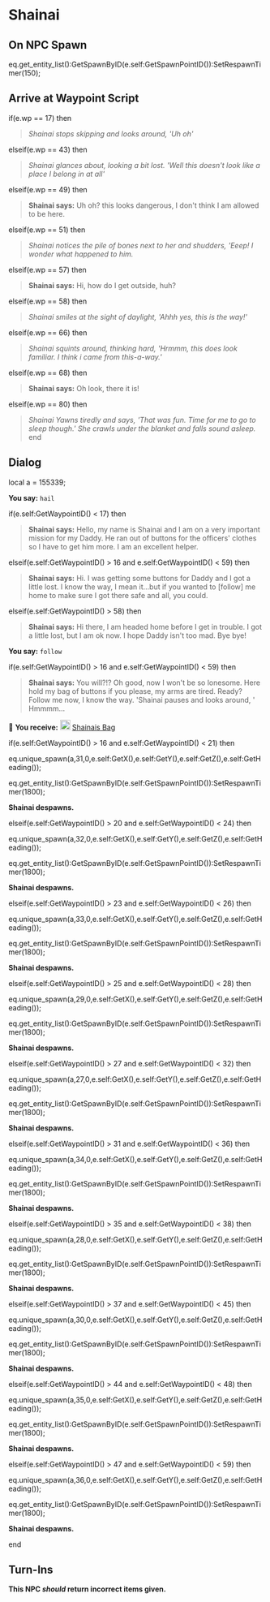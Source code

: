 # Shainai
## On NPC Spawn

eq.get_entity_list():GetSpawnByID(e.self:GetSpawnPointID()):SetRespawnTimer(150);
## Arrive at Waypoint Script

if(e.wp == 17) then


>*Shainai stops skipping and looks around, 'Uh oh'*

elseif(e.wp == 43) then


>*Shainai glances about, looking a bit lost. 'Well this doesn't look like a place I belong in at all'*

elseif(e.wp == 49) then


>**Shainai says:** Uh oh? this looks dangerous, I don't think I am allowed to be here.

elseif(e.wp == 51) then


>*Shainai notices the pile of bones next to her and shudders, 'Eeep! I wonder what happened to him.*

elseif(e.wp == 57) then


>**Shainai says:** Hi, how do I get outside, huh?

elseif(e.wp == 58) then


>*Shainai smiles at the sight of daylight, 'Ahhh yes, this is the way!'*

elseif(e.wp == 66) then


>*Shainai squints around, thinking hard, 'Hrmmm, this does look familiar. I think i came from this-a-way.'*

elseif(e.wp == 68) then


>**Shainai says:** Oh look, there it is!

elseif(e.wp == 80) then


>*Shainai Yawns tiredly and says, 'That was fun. Time for me to go to sleep though.' She crawls under the blanket and falls sound asleep.*
end

## Dialog

local a = 155339;

**You say:** `hail`



if(e.self:GetWaypointID() < 17) then



>**Shainai says:** Hello, my name is Shainai and I am on a very important mission for my Daddy. He ran out of buttons for the officers' clothes so I have to get him more. I am an excellent helper.


elseif(e.self:GetWaypointID() > 16 and e.self:GetWaypointID() < 59) then



>**Shainai says:** Hi. I was getting some buttons for Daddy and I got a little lost. I know the way, I mean it...but if you wanted to [follow] me home to make sure I got there safe and all, you could.


elseif(e.self:GetWaypointID() > 58) then



>**Shainai says:** Hi there, I am headed home before I get in trouble.  I got a little lost, but I am ok now.  I hope Daddy isn't too mad.  Bye bye!


**You say:** `follow`



if(e.self:GetWaypointID() > 16 and e.self:GetWaypointID() < 59) then



>**Shainai says:** You will?!? Oh good, now I won't be so lonesome. Here hold my bag of buttons if you please, my arms are tired. Ready? Follow me now, I know the way.  'Shainai pauses and looks around, ' Hmmmm...



 &#127873; **You receive:**  <img style="background:url(/static/icons/blank_slot.gif);width:20px;height:20px;" src="/static/icons/item_691.png" alt="" /> <a
                                href="/item/4460" data-url="4460" class="tooltip-link link">Shainais Bag</a> 

 



if(e.self:GetWaypointID() > 16 and e.self:GetWaypointID() < 21) then



eq.unique_spawn(a,31,0,e.self:GetX(),e.self:GetY(),e.self:GetZ(),e.self:GetHeading());



eq.get_entity_list():GetSpawnByID(e.self:GetSpawnPointID()):SetRespawnTimer(1800);



**Shainai despawns.**


elseif(e.self:GetWaypointID() > 20 and e.self:GetWaypointID() < 24) then



eq.unique_spawn(a,32,0,e.self:GetX(),e.self:GetY(),e.self:GetZ(),e.self:GetHeading());



eq.get_entity_list():GetSpawnByID(e.self:GetSpawnPointID()):SetRespawnTimer(1800);



**Shainai despawns.**


elseif(e.self:GetWaypointID() > 23 and e.self:GetWaypointID() < 26) then



eq.unique_spawn(a,33,0,e.self:GetX(),e.self:GetY(),e.self:GetZ(),e.self:GetHeading());



eq.get_entity_list():GetSpawnByID(e.self:GetSpawnPointID()):SetRespawnTimer(1800);



**Shainai despawns.**


elseif(e.self:GetWaypointID() > 25 and e.self:GetWaypointID() < 28) then



eq.unique_spawn(a,29,0,e.self:GetX(),e.self:GetY(),e.self:GetZ(),e.self:GetHeading());



eq.get_entity_list():GetSpawnByID(e.self:GetSpawnPointID()):SetRespawnTimer(1800);



**Shainai despawns.**


elseif(e.self:GetWaypointID() > 27 and e.self:GetWaypointID() < 32) then



eq.unique_spawn(a,27,0,e.self:GetX(),e.self:GetY(),e.self:GetZ(),e.self:GetHeading());



eq.get_entity_list():GetSpawnByID(e.self:GetSpawnPointID()):SetRespawnTimer(1800);



**Shainai despawns.**


elseif(e.self:GetWaypointID() > 31 and e.self:GetWaypointID() < 36) then



eq.unique_spawn(a,34,0,e.self:GetX(),e.self:GetY(),e.self:GetZ(),e.self:GetHeading());



eq.get_entity_list():GetSpawnByID(e.self:GetSpawnPointID()):SetRespawnTimer(1800);



**Shainai despawns.**


elseif(e.self:GetWaypointID() > 35 and e.self:GetWaypointID() < 38) then



eq.unique_spawn(a,28,0,e.self:GetX(),e.self:GetY(),e.self:GetZ(),e.self:GetHeading());



eq.get_entity_list():GetSpawnByID(e.self:GetSpawnPointID()):SetRespawnTimer(1800);



**Shainai despawns.**


elseif(e.self:GetWaypointID() > 37 and e.self:GetWaypointID() < 45) then



eq.unique_spawn(a,30,0,e.self:GetX(),e.self:GetY(),e.self:GetZ(),e.self:GetHeading());



eq.get_entity_list():GetSpawnByID(e.self:GetSpawnPointID()):SetRespawnTimer(1800);



**Shainai despawns.**


elseif(e.self:GetWaypointID() > 44 and e.self:GetWaypointID() < 48) then



eq.unique_spawn(a,35,0,e.self:GetX(),e.self:GetY(),e.self:GetZ(),e.self:GetHeading());



eq.get_entity_list():GetSpawnByID(e.self:GetSpawnPointID()):SetRespawnTimer(1800);



**Shainai despawns.**


elseif(e.self:GetWaypointID() > 47 and e.self:GetWaypointID() < 59) then



eq.unique_spawn(a,36,0,e.self:GetX(),e.self:GetY(),e.self:GetZ(),e.self:GetHeading());



eq.get_entity_list():GetSpawnByID(e.self:GetSpawnPointID()):SetRespawnTimer(1800);



**Shainai despawns.**

end

## Turn-Ins



**This NPC *should* return incorrect items given.**
